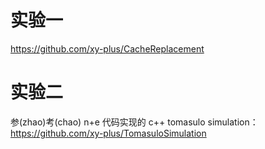 # 实验一

https://github.com/xy-plus/CacheReplacement

# 实验二

参(zhao)考(chao) n+e 代码实现的 c++ tomasulo simulation：https://github.com/xy-plus/TomasuloSimulation
